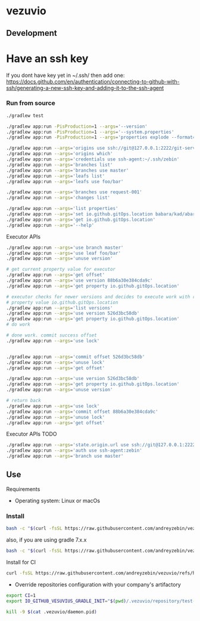 # vezuvio


## Development

# Have an ssh key
If you dont have key yet in ~/.ssh/ then add one: 
https://docs.github.com/en/authentication/connecting-to-github-with-ssh/generating-a-new-ssh-key-and-adding-it-to-the-ssh-agent

### Run from source
```bash
./gradlew test

./gradlew app:run -PisProduction=1 --args='--version'
./gradlew app:run -PisProduction=1 --args='--system.properties'
./gradlew app:run -PisProduction=1 --args='properties explode --format=html --filter'

./gradlew app:run --args='origins use ssh://git@127.0.0.1:2222/git-server/repos/myrepo.git'
./gradlew app:run --args='origins which'
./gradlew app:run --args='credentials use ssh-agent:~/.ssh/zebin'
./gradlew app:run --args='branches list'
./gradlew app:run --args='branches use master'
./gradlew app:run --args='leafs list'
./gradlew app:run --args='leafs use foo/bar'

./gradlew app:run --args='branches use request-001'
./gradlew app:run --args='changes list'

./gradlew app:run --args='list properties'
./gradlew app:run --args='set io.github.gitOps.location babara/kad/abara'
./gradlew app:run --args='get io.github.gitOps.location'
./gradlew app:run --args='--help'
```

Executor APIs
```bash
./gradlew app:run --args='use branch master'
./gradlew app:run --args='use leaf foo/bar'
./gradlew app:run --args='unuse version'

# get current property value for executor
./gradlew app:run --args='get offset'
./gradlew app:run --args='use version 88b6a30e384cda9c'
./gradlew app:run --args='get property io.github.gitOps.location'

# executor checks for newer versions and decides to execute work with respect to newer
# property value io.github.gitOps.location
./gradlew app:run --args='list versions'
./gradlew app:run --args='use version 526d3bc58db'
./gradlew app:run --args='get property io.github.gitOps.location'
# do work

# done work. commit success offset
./gradlew app:run --args='use lock'


./gradlew app:run --args='commit offset 526d3bc58db'
./gradlew app:run --args='unuse lock'
./gradlew app:run --args='get offset'

./gradlew app:run --args='use version 526d3bc58db'
./gradlew app:run --args='get property io.github.gitOps.location'
./gradlew app:run --args='unuse version'

# return back
./gradlew app:run --args='use lock'
./gradlew app:run --args='commit offset 88b6a30e384cda9c'
./gradlew app:run --args='unuse lock'
./gradlew app:run --args='get offset'
```

Executor APIs TODO
```bash
./gradlew app:run --args='state.origin.url use ssh://git@127.0.0.1:2222/git-server/repos/myrepo.git'
./gradlew app:run --args='auth use ssh-agent:zebin'
./gradlew app:run --args='branch use master'
```

## Use
Requirements
- Operating system: Linux or macOs

### Install
```bash
bash -c "$(curl -fsSL https://raw.githubusercontent.com/andreyzebin/vezuvio/refs/heads/master/install)"
```
also, if you are using gradle 7.x.x
```bash
bash -c "$(curl -fsSL https://raw.githubusercontent.com/andreyzebin/vezuvio/refs/heads/gradle-7/install)"
```

Install for CI
```bash
curl -fsSL https://raw.githubusercontent.com/andreyzebin/vezuvio/refs/heads/master/install | bash
```
- Override repositories configuration with your company's artifactory
```bash
export CI=1
export IO_GITHUB_VESUVIUS_GRADLE_INIT="$(pwd)/.vezuvio/repository/test-environment/init.gradle.kts"
```

```bash
kill -9 $(cat .vezuvio/daemon.pid)
```